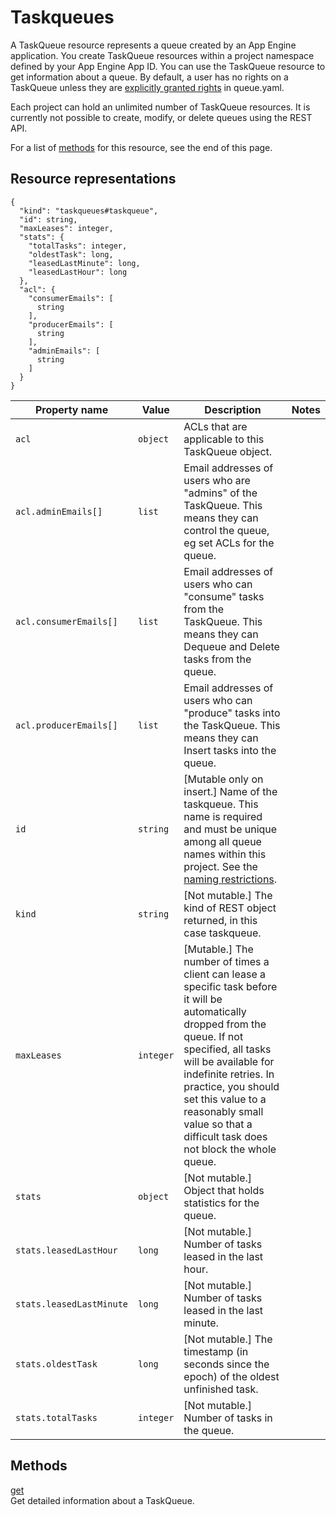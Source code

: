 # Taskqueues

  

A TaskQueue resource represents a queue created by an App Engine application. You create TaskQueue resources within a project namespace defined by your App Engine App ID. You can use the TaskQueue resource to get information about a queue. By default, a user has no rights on a TaskQueue unless they are [explicitly granted rights](https://web.archive.org/web/20160424230643/https://cloud.google.com/appengine/docs/java/config/queue#Defining_Pull_Queues) in queue.yaml.

  

Each project can hold an unlimited number of TaskQueue resources. It is currently not possible to create, modify, or delete queues using the REST API.

For a list of [methods](#methods) for this resource, see the end of this page.

## Resource representations

```
{
  "kind": "taskqueues#taskqueue",
  "id": string,
  "maxLeases": integer,
  "stats": {
    "totalTasks": integer,
    "oldestTask": long,
    "leasedLastMinute": long,
    "leasedLastHour": long
  },
  "acl": {
    "consumerEmails": [
      string
    ],
    "producerEmails": [
      string
    ],
    "adminEmails": [
      string
    ]
  }
}
```

<table id="properties" class="matchpre">
<thead>
<tr class="header">
<th>Property name</th>
<th>Value</th>
<th>Description</th>
<th>Notes</th>
</tr>
</thead>
<tbody>
<tr id="acl" class="odd">
<td><code>acl</code></td>
<td><code class="apitype">object</code></td>
<td>ACLs that are applicable to this TaskQueue object.</td>
<td></td>
</tr>
<tr id="acl.adminEmails" class="even">
<td><span class="quiet"><code>acl.</code></span><code>adminEmails[]</code></td>
<td><code class="apitype">list</code></td>
<td>Email addresses of users who are "admins" of the TaskQueue. This means they can control the queue, eg set ACLs for the queue.</td>
<td></td>
</tr>
<tr id="acl.consumerEmails" class="odd">
<td><span class="quiet"><code>acl.</code></span><code>consumerEmails[]</code></td>
<td><code class="apitype">list</code></td>
<td>Email addresses of users who can "consume" tasks from the TaskQueue. This means they can Dequeue and Delete tasks from the queue.</td>
<td></td>
</tr>
<tr id="acl.producerEmails" class="even">
<td><span class="quiet"><code>acl.</code></span><code>producerEmails[]</code></td>
<td><code class="apitype">list</code></td>
<td>Email addresses of users who can "produce" tasks into the TaskQueue. This means they can Insert tasks into the queue.</td>
<td></td>
</tr>
<tr id="id" class="odd">
<td><code>id</code></td>
<td><code class="apitype">string</code></td>
<td>[Mutable only on insert.] Name of the taskqueue. This name is required and must be unique among all queue names within this project. See the <a href="https://web.archive.org/web/20160424230643/https://cloud.google.com/appengine/docs/java/taskqueue/overview#Task_Names">naming restrictions</a>.</td>
<td></td>
</tr>
<tr id="kind" class="even">
<td><code>kind</code></td>
<td><code class="apitype">string</code></td>
<td>[Not mutable.] The kind of REST object returned, in this case taskqueue.</td>
<td></td>
</tr>
<tr id="maxLeases" class="odd">
<td><code>maxLeases</code></td>
<td><code class="apitype">integer</code></td>
<td>[Mutable.] The number of times a client can lease a specific task before it will be automatically dropped from the queue. If not specified, all tasks will be available for indefinite retries. In practice, you should set this value to a reasonably small value so that a difficult task does not block the whole queue.</td>
<td></td>
</tr>
<tr id="stats" class="even">
<td><code>stats</code></td>
<td><code class="apitype">object</code></td>
<td>[Not mutable.] Object that holds statistics for the queue. </td>
<td></td>
</tr>
<tr id="stats.leasedLastHour" class="odd">
<td><span class="quiet"><code>stats.</code></span><code>leasedLastHour</code></td>
<td><code class="apitype">long</code></td>
<td>[Not mutable.] Number of tasks leased in the last hour.</td>
<td></td>
</tr>
<tr id="stats.leasedLastMinute" class="even">
<td><span class="quiet"><code>stats.</code></span><code>leasedLastMinute</code></td>
<td><code class="apitype">long</code></td>
<td>[Not mutable.] Number of tasks leased in the last minute.</td>
<td></td>
</tr>
<tr id="stats.oldestTask" class="odd">
<td><span class="quiet"><code>stats.</code></span><code>oldestTask</code></td>
<td><code class="apitype">long</code></td>
<td>[Not mutable.] The timestamp (in seconds since the epoch) of the oldest unfinished task.</td>
<td></td>
</tr>
<tr id="stats.totalTasks" class="even">
<td><span class="quiet"><code>stats.</code></span><code>totalTasks</code></td>
<td><code class="apitype">integer</code></td>
<td>[Not mutable.] Number of tasks in the queue.</td>
<td></td>
</tr>
</tbody>
</table>

## Methods

[get](https://web.archive.org/web/20160424230643/https://cloud.google.com/appengine/docs/java/taskqueue/rest/taskqueues/get)  
Get detailed information about a TaskQueue.
